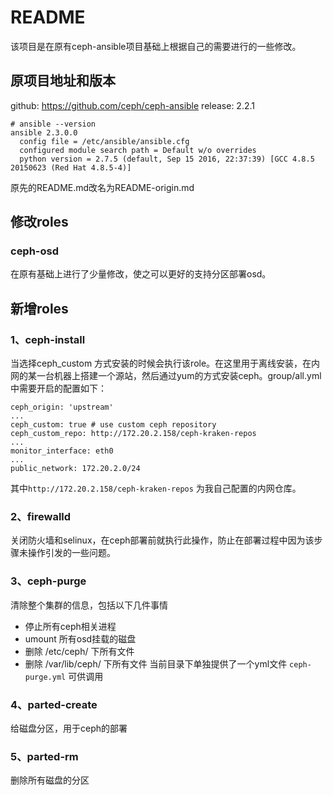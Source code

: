 # README
该项目是在原有ceph-ansible项目基础上根据自己的需要进行的一些修改。
## 原项目地址和版本
github: https://github.com/ceph/ceph-ansible
release: 2.2.1
```
# ansible --version
ansible 2.3.0.0
  config file = /etc/ansible/ansible.cfg
  configured module search path = Default w/o overrides
  python version = 2.7.5 (default, Sep 15 2016, 22:37:39) [GCC 4.8.5 20150623 (Red Hat 4.8.5-4)]
```
原先的README.md改名为README-origin.md

## 修改roles
### ceph-osd
在原有基础上进行了少量修改，使之可以更好的支持分区部署osd。

## 新增roles
### 1、ceph-install
当选择ceph_custom 方式安装的时候会执行该role。在这里用于离线安装，在内网的某一台机器上搭建一个源站，然后通过yum的方式安装ceph。group/all.yml中需要开启的配置如下：
```
ceph_origin: 'upstream'
...
ceph_custom: true # use custom ceph repository
ceph_custom_repo: http://172.20.2.158/ceph-kraken-repos
...
monitor_interface: eth0
...
public_network: 172.20.2.0/24

```
其中`http://172.20.2.158/ceph-kraken-repos` 为我自己配置的内网仓库。

### 2、firewalld
关闭防火墙和selinux，在ceph部署前就执行此操作，防止在部署过程中因为该步骤未操作引发的一些问题。

### 3、ceph-purge
清除整个集群的信息，包括以下几件事情
- 停止所有ceph相关进程
- umount 所有osd挂载的磁盘
- 删除 /etc/ceph/ 下所有文件
- 删除 /var/lib/ceph/ 下所有文件
当前目录下单独提供了一个yml文件 `ceph-purge.yml` 可供调用

### 4、parted-create
给磁盘分区，用于ceph的部署

### 5、parted-rm
删除所有磁盘的分区
